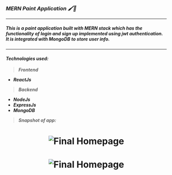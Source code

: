 ### ***MERN Paint Application 🖌️🎨***
---

##### *This is a paint application built with MERN stack which has the functionality of login and sign up implemented using jwt authentication. It is integrated with MongoDB to store user info.*
---

#### ***Technologies used:***
> ***Frontend***
* ***ReactJs***

> ***Backend***
* ***NodeJs***
* ***ExpressJs***
* ***MongoDB***

> ***Snapshot of app:*** 

<h1 align="center">
	<img alt="Final Homepage" src="https://github.com/vedantyetekar7/mern-paint-app/blob/main/img/Paint%20App%20-%20Google%20Chrome%2015-07-2022%2017_01_18.png"/>
</h1>

<h1 align="center">
	<img alt="Final Homepage" src="https://github.com/vedantyetekar7/mern-paint-app/blob/main/img/Paint%20App%20-%20Google%20Chrome%2015-07-2022%2017_01_58.png"/>
</h1>
